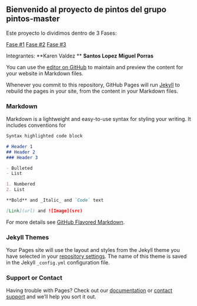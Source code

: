 ## Bienvenido al proyecto de pintos del grupo pintos-master

Este proyecto lo dividimos dentro de 3 Fases:

[Fase #1](https://magmarx.github.io/Pintos-master/fase1.md)
[Fase #2](https://magmarx.github.io/Pintos-master/fase2.md)
[Fase #3](https://magmarx.github.io/Pintos-master/fase3.md)

Integrantes: 
**Karen Valdez **
**Santos Lopez**
**Miguel Porras**

You can use the [editor on GitHub](https://github.com/Magmarx/Pintos-master/edit/docs/docs/index.md) to maintain and preview the content for your website in Markdown files.

Whenever you commit to this repository, GitHub Pages will run [Jekyll](https://jekyllrb.com/) to rebuild the pages in your site, from the content in your Markdown files.

### Markdown

Markdown is a lightweight and easy-to-use syntax for styling your writing. It includes conventions for

```markdown
Syntax highlighted code block

# Header 1
## Header 2
### Header 3

- Bulleted
- List

1. Numbered
2. List

**Bold** and _Italic_ and `Code` text

[Link](url) and ![Image](src)
```

For more details see [GitHub Flavored Markdown](https://guides.github.com/features/mastering-markdown/).

### Jekyll Themes

Your Pages site will use the layout and styles from the Jekyll theme you have selected in your [repository settings](https://github.com/Magmarx/Pintos-master/settings). The name of this theme is saved in the Jekyll `_config.yml` configuration file.

### Support or Contact

Having trouble with Pages? Check out our [documentation](https://docs.github.com/categories/github-pages-basics/) or [contact support](https://support.github.com/contact) and we’ll help you sort it out.
